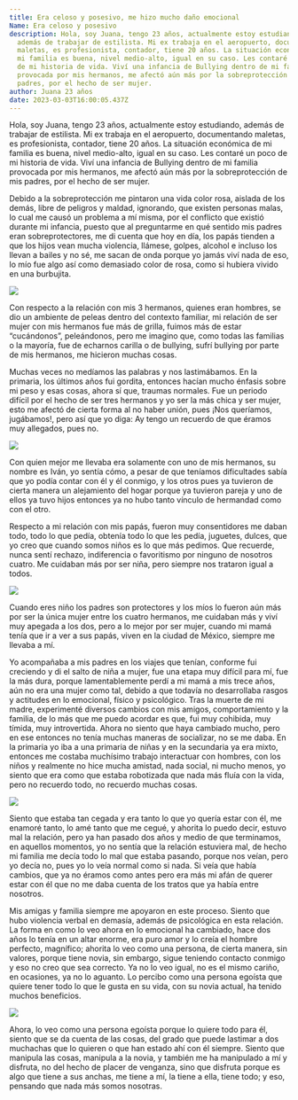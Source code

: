 ```yaml
---
title: Era celoso y posesivo, me hizo mucho daño emocional
Name: Era celoso y posesivo
description: Hola, soy Juana, tengo 23 años, actualmente estoy estudiando,
  además de trabajar de estilista. Mi ex trabaja en el aeropuerto, documentando
  maletas, es profesionista, contador, tiene 20 años. La situación económica de
  mi familia es buena, nivel medio-alto, igual en su caso. Les contaré un poco
  de mi historia de vida. Viví una infancia de Bullying dentro de mi familia
  provocada por mis hermanos, me afectó aún más por la sobreprotección de mis
  padres, por el hecho de ser mujer.
author: Juana 23 años
date: 2023-03-03T16:00:05.437Z
---
```

Hola, soy Juana, tengo 23 años, actualmente estoy estudiando, además de trabajar de estilista. Mi ex trabaja en el aeropuerto, documentando maletas, es profesionista, contador, tiene 20 años. La situación económica de mi familia es buena, nivel medio-alto, igual en su caso. Les contaré un poco de mi historia de vida. Viví una infancia de Bullying dentro de mi familia provocada por mis hermanos, me afectó aún más por la sobreprotección de mis padres, por el hecho de ser mujer.

Debido a la sobreprotección me pintaron una vida color rosa, aislada de los demás, libre de peligros y maldad, ignorando, que existen personas malas, lo cual me causó un problema a mí misma, por el conflicto que existió durante mi infancia, puesto que al preguntarme en qué sentido mis padres eran sobreprotectores, me di cuenta que hoy en día, los papás tienden a que los hijos vean mucha violencia, llámese, golpes, alcohol e incluso los llevan a bailes y no sé, me sacan de onda porque yo jamás viví nada de eso, lo mío fue algo así como demasiado color de rosa, como si hubiera vivido en una burbujita.

![](/static/img/blog-img-1.png)

Con respecto a la relación con mis 3 hermanos, quienes eran hombres, se dio un ambiente de peleas dentro del contexto familiar, mi relación de ser mujer con mis hermanos fue más de grilla, fuimos más de estar “cucándonos”, peleándonos, pero me imagino que, como todas las familias o la mayoría, fue de echarnos carilla o de bullying, sufrí bullying por parte de mis hermanos, me hicieron muchas cosas.

Muchas veces no medíamos las palabras y nos lastimábamos. En la primaria, los últimos años fui gordita, entonces hacían mucho énfasis sobre mi peso y esas cosas, ahora sí que, traumas normales. Fue un periodo difícil por el hecho de ser tres hermanos y yo ser la más chica y ser mujer, esto me afectó de cierta forma al no haber unión, pues ¡Nos queríamos, jugábamos!, pero así que yo diga: Ay tengo un recuerdo de que éramos muy allegados, pues no.

![](/static/img/blog-img-2.png)

Con quien mejor me llevaba era solamente con uno de mis hermanos, su nombre es Iván, yo sentía cómo, a pesar de que teníamos dificultades sabía que yo podía contar con él y él conmigo, y los otros pues ya tuvieron de cierta manera un alejamiento del hogar porque ya tuvieron pareja y uno de ellos ya tuvo hijos entonces ya no hubo tanto vínculo de hermandad como con el otro.

Respecto a mi relación con mis papás, fueron muy consentidores me daban todo, todo lo que pedía, obtenía todo lo que les pedía, juguetes, dulces, que yo creo que cuando somos niños es lo que más pedimos. Que recuerde, nunca sentí rechazo, indiferencia o favoritismo por ninguno de nosotros cuatro. Me cuidaban más por ser niña, pero siempre nos trataron igual a todos.

![](/static/img/blog-img-3.png)

Cuando eres niño los padres son protectores y los míos lo fueron aún más por ser la única mujer entre los cuatro hermanos, me cuidaban más y viví muy apegada a los dos, pero a lo mejor por ser mujer, cuando mi mamá tenía que ir a ver a sus papás, viven en la ciudad de México, siempre me llevaba a mí.

Yo acompañaba a mis padres en los viajes que tenían, conforme fui creciendo y di el salto de niña a mujer, fue una etapa muy difícil para mí, fue la más dura, porque lamentablemente perdí a mi mamá a mis trece años, aún no era una mujer como tal, debido a que todavía no desarrollaba rasgos y actitudes en lo emocional, físico y psicológico. Tras la muerte de mi madre, experimenté diversos cambios con mis amigos, comportamiento y la familia, de lo más que me puedo acordar es que, fui muy cohibida, muy tímida, muy introvertida. Ahora no siento que haya cambiado mucho, pero en ese entonces no tenía muchas maneras de socializar, no se me daba. En la primaria yo iba a una primaria de niñas y en la secundaria ya era mixto, entonces me costaba muchísimo trabajo interactuar con hombres, con los niños y realmente no hice mucha amistad, nada social, ni mucho menos, yo siento que era como que estaba robotizada que nada más fluía con la vida, pero no recuerdo todo, no recuerdo muchas cosas.

![](/static/img/blog-img-4.png)

Siento que estaba tan cegada y era tanto lo que yo quería estar con él, me enamoré tanto, lo amé tanto que me cegué, y ahorita lo puedo decir, estuvo mal la relación, pero ya han pasado dos años y medio de que terminamos, en aquellos momentos, yo no sentía que la relación estuviera mal, de hecho mi familia me decía todo lo mal que estaba pasando, porque nos veían, pero yo decía no, pues yo lo veía normal como si nada. Si veía que había cambios, que ya no éramos como antes pero era más mi afán de querer estar con él que no me daba cuenta de los tratos que ya había entre nosotros.

Mis amigas y familia siempre me apoyaron en este proceso. Siento que hubo violencia verbal en demasía, además de psicológica en esta relación. La forma en como lo veo ahora en lo emocional ha cambiado, hace dos años lo tenía en un altar enorme, era puro amor y lo creía el hombre perfecto, magnífico; ahorita lo veo como una persona, de cierta manera, sin valores, porque tiene novia, sin embargo, sigue teniendo contacto conmigo y eso no creo que sea correcto. Ya no lo veo igual, no es el mismo cariño, en ocasiones, ya no lo aguanto. Lo percibo como una persona egoísta que quiere tener todo lo que le gusta en su vida, con su novia actual, ha tenido muchos beneficios.

![](/static/img/blog-img-5.png)

Ahora, lo veo como una persona egoísta porque lo quiere todo para él, siento que se da cuenta de las cosas, del grado que puede lastimar a dos muchachas que lo quieren o que han estado ahí con él siempre. Siento que manipula las cosas, manipula a la novia, y también me ha manipulado a mí y disfruta, no del hecho de placer de venganza, sino que disfruta porque es algo que tiene a sus anchas, me tiene a mí, la tiene a ella, tiene todo; y eso, pensando que nada más somos nosotras.